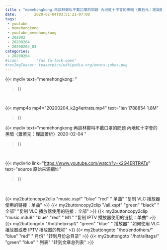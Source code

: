 ```yaml
---
title : "memehongkong:再談林鄭叫不戴口罩的問題 內地紅十字會的黑暗〈蕭若元：理論蕭析〉2020-02-04 "
date:        2020-02-04T03:51:21-07:00
tags:
 - youtube
 - memehongkong
 - youtube_memehongkong
 - 202002
 - 20200204
 - 20200204_03
categories:
 - 20200204
#icon:        "fas fa-lock-open"
#resImgTeaser: teaserpics/wikipedia.org/emacs-jokes.png
---
```


{{< mydiv text="memehongkong: "
>}}
<br>


{{< mymp4o mp4="20200204_k2g4ertrats.mp4"
text="len 1788854    1.8M"
>}}


{{< mydiv text="memehongkong:再談林鄭叫不戴口罩的問題 內地紅十字會的黑暗〈蕭若元：理論蕭析〉2020-02-04 "
>}}
<br>

{{< mydiv4o link="https://www.youtube.com/watch?v=k2G4ERTRATs"
text="source 原始來源網址"
>}}


<br>





{{< my2buttoncopy2clip "music.xspf"        "blue"   "red"    " 单曲"  "复制 VLC 播放器使用的链接：单曲" >}} {{< my2buttoncopy2clip "/all.xspf"         "green"  "black"  " 全部"  "复制 VLC 播放器使用的链接：全部" >}} {{< my2buttoncopy2clip "music.m3u8"        "blue"   "red"    " M1 "    "复制 IPTV 播放器使用的链接：单曲" >}} {{< my2buttongoto      "/hot/helpxspf/"    "green"  "blue"   " 播放器" "如何使用 VLC 播放器或者 IPTV 播放器的教程" >}} {{< my2buttongoto      "/hot/endothers/"   "blue"   "red"    " 月份"   "转到月份总目录" >}} {{< my2buttongoto      "/hot/alltags/"     "green"  "blue"   " 列表"   "转到文章总列表" >}} 
